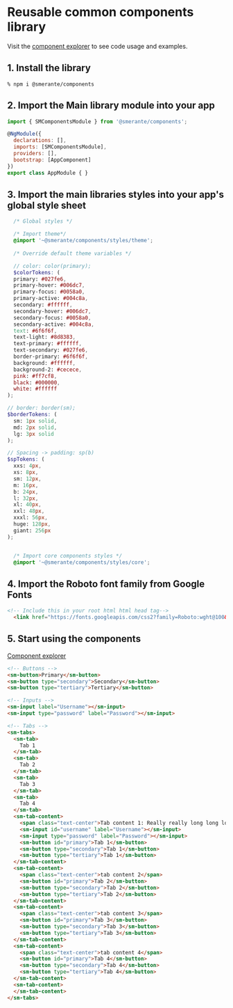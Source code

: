 # Reusable common components library
Visit the [component explorer](https://smerante.github.io/smerante/#/input) to see code usage and examples.

## 1. Install the library
    % npm i @smerante/components
    
## 2. Import the Main library module into your app
```js
import { SMComponentsModule } from '@smerante/components';

@NgModule({
  declarations: [],
  imports: [SMComponentsModule],
  providers: [],
  bootstrap: [AppComponent]
})
export class AppModule { }
```
## 3. Import the main libraries styles into your app's global style sheet
```scss
  /* Global styles */

  /* Import theme*/
  @import '~@smerante/components/styles/theme';
  
  /* Override default theme variables */

  // color: color(primary);
  $colorTokens: (
  primary: #027fe6,
  primary-hover: #006dc7,
  primary-focus: #0058a0,
  primary-active: #004c8a,
  secondary: #ffffff,
  secondary-hover: #006dc7,
  secondary-focus: #0058a0,
  secondary-active: #004c8a,
  text: #6f6f6f,
  text-light: #8d8383,
  text-primary: #ffffff,
  text-secondary: #027fe6,
  border-primary: #6f6f6f,
  background: #ffffff,
  background-2: #cecece,
  pink: #ff7cf8,
  black: #000000,
  white: #ffffff
);

// border: border(sm);
$borderTokens: (
  sm: 1px solid,
  md: 2px solid,
  lg: 3px solid
);

// Spacing -> padding: sp(b)
$spTokens: (
  xxs: 4px,
  xs: 8px,
  sm: 12px,
  m: 16px,
  b: 24px,
  l: 32px,
  xl: 40px,
  xxl: 48px,
  xxxl: 56px,
  huge: 128px,
  giant: 256px
);


  /* Import core components styles */
  @import '~@smerante/components/styles/core';
```

## 4. Import the Roboto font family from Google Fonts
```html
<!-- Include this in your root html html head tag-->
  <link href="https://fonts.googleapis.com/css2?family=Roboto:wght@100&display=swap" rel="stylesheet">
```

## 5. Start using the components
[Component explorer](https://smerante.github.io/smerante/#/input)
```html
<!-- Buttons -->
<sm-button>Primary</sm-button>
<sm-button type="secondary">Secondary</sm-button>
<sm-button type="tertiary">Tertiary</sm-button>

<!-- Inputs -->
<sm-input label="Username"></sm-input>
<sm-input type="password" label="Password"></sm-input>

<!-- Tabs -->
<sm-tabs>
  <sm-tab>
    Tab 1
  </sm-tab>
  <sm-tab>
    Tab 2
  </sm-tab>
  <sm-tab>
    Tab 3
  </sm-tab>
  <sm-tab>
    Tab 4
  </sm-tab>
  <sm-tab-content>
    <span class="text-center">Tab content 1: Really really long long long long long long text</span>
    <sm-input id="username" label="Username"></sm-input>
    <sm-input type="password" label="Password"></sm-input>
    <sm-button id="primary">Tab 1</sm-button>
    <sm-button type="secondary">Tab 1</sm-button>
    <sm-button type="tertiary">Tab 1</sm-button>
  </sm-tab-content>
  <sm-tab-content>
    <span class="text-center">tab content 2</span>
    <sm-button id="primary">Tab 2</sm-button>
    <sm-button type="secondary">Tab 2</sm-button>
    <sm-button type="tertiary">Tab 2</sm-button>
  </sm-tab-content>
  <sm-tab-content>
    <span class="text-center">tab content 3</span>
    <sm-button id="primary">Tab 3</sm-button>
    <sm-button type="secondary">Tab 3</sm-button>
    <sm-button type="tertiary">Tab 3</sm-button>
  </sm-tab-content>
  <sm-tab-content>
    <span class="text-center">tab content 4</span>
    <sm-button id="primary">Tab 4</sm-button>
    <sm-button type="secondary">Tab 4</sm-button>
    <sm-button type="tertiary">Tab 4</sm-button>
  </sm-tab-content>
  <sm-tab-content>
  </sm-tab-content>
</sm-tabs>
```






